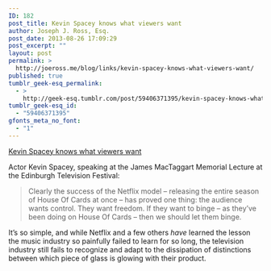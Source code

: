 ```yaml
---
ID: 182
post_title: Kevin Spacey knows what viewers want
author: Joseph J. Ross, Esq.
post_date: 2013-08-26 17:09:29
post_excerpt: ""
layout: post
permalink: >
  http://joeross.me/blog/links/kevin-spacey-knows-what-viewers-want/
published: true
tumblr_geek-esq_permalink:
  - >
    http://geek-esq.tumblr.com/post/59406371395/kevin-spacey-knows-what-viewers-want
tumblr_geek-esq_id:
  - "59406371395"
gfonts_meta_no_font:
  - "1"
---
```

<a href='http://www.telegraph.co.uk/finance/newsbysector/mediatechnologyandtelecoms/10261424/Kevin-Spacey-urges-TV-channels-to-give-control-to-viewers.html'>Kevin Spacey knows what viewers want</a><div class="link_description"><p>Actor Kevin Spacey, speaking at the James MacTaggart Memorial Lecture at the Edinburgh Television Festival:</p>

<blockquote>
  <p>Clearly the success of the Netflix model – releasing the entire season of House Of Cards at once – has proved one thing: the audience wants control. They want freedom. If they want to binge – as they&#8217;ve been doing on House Of Cards – then we should let them binge.</p>
</blockquote>

<p>It&#8217;s so simple, and while Netflix and a few others <em>have</em> learned the lesson the music industry so painfully failed to learn for so long, the television industry still fails to recognize and adapt to the dissipation of distinctions between which piece of glass is glowing with their product.</p></div>